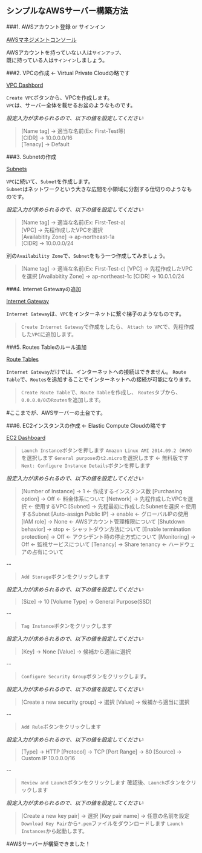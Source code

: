 シンプルなAWSサーバー構築方法
----
###1. AWSアカウント登録 or サインイン

[AWSマネジメントコンソール](http://aws.amazon.com/jp/console/)

AWSアカウントを持っていない人は`サインアップ`、  
既に持っている人は`サインイン`しましょう。

###2. VPCの作成 ← Virtual Private Cloudの略です

[VPC Dashbord](https://ap-northeast-1.console.aws.amazon.com/vpc/home?region=ap-northeast-1#)

`Create VPC`ボタンから、VPCを作成します。  
`VPC`は、サーバー全体を載せるお盆のようなものです。

*設定入力が求められるので、以下の値を設定してください*

> [Name tag] -> 適当な名前(Ex: First-Test等)  
  [CIDR] -> 10.0.0.0/16  
  [Tenacy] -> Default  

###3. Subnetの作成

[Subnets](https://ap-northeast-1.console.aws.amazon.com/vpc/home?region=ap-northeast-1#subnets:)

`VPC`に続いて、`Subnet`を作成します。  
`Subnet`はネットワークという大きな広間を小領域に分割する仕切りのようなものです。  

*設定入力が求められるので、以下の値を設定してください*

> [Name tag] -> 適当な名前(Ex: First-Test-a)  
  [VPC] -> 先程作成したVPCを選択  
  [Availabitity Zone] -> ap-northeast-1a  
  [CIDR] -> 10.0.0.0/24  

別の`Availability Zone`で、`Subnet`をもう一つ作成してみましょう。



> [Name tag] -> 適当な名前(Ex: First-Test-c)
  [VPC] -> 先程作成したVPCを選択
  [Availabitity Zone] -> ap-northeast-1c
  [CIDR] -> 10.0.1.0/24

###4. Internet Gatewayの追加

[Internet Gateway](https://ap-northeast-1.console.aws.amazon.com/vpc/home?region=ap-northeast-1#igws:)

`Internet Gateway`は、`VPC`をインターネットに繋ぐ梯子のようなものです。

>`Create Internet Gateway`で作成をしたら、
`Attach to VPC`で、先程作成した`VPC`に追加します。

###5. Routes Tableのルール追加

[Route Tables](https://ap-northeast-1.console.aws.amazon.com/vpc/home?region=ap-northeast-1#routetables:)

`Internet Gateway`だけでは、インターネットへの接続はできません。
`Route Table`で、`Routes`を追加することでインターネットへの接続が可能になります。

> `Create Route Table`で、`Route Table`を作成し、
  `Routes`タブから、`0.0.0.0/0`の`Routes`を追加します。

#ここまでが、AWSサーバーの土台です。

###6. EC2インスタンスの作成 ← Elastic Compute Cloudの略です

[EC2 Dashboard](https://ap-northeast-1.console.aws.amazon.com/ec2/v2/home?region=ap-northeast-1#)

> `Launch Instance`ボタンを押します
  `Amazon Linux AMI 2014.09.2 (HVM)`を選択します
  `General purpose`の`t2.micro`を選択します ← 無料版です
  `Next: Configure Instance Details`ボタンを押します

*設定入力が求められるので、以下の値を設定してください*

> [Number of Instance] -> 1 ← 作成するインスタンス数
  [Purchasing option] -> Off ← 料金体系について
  [Network] -> 先程作成したVPCを選択 ← 使用するVPC
  [Subnet] -> 先程最初に作成したSubnetを選択 ←使用するSubnet
  [Auto-assign Public IP] -> enable ← グローバルIPの使用
  [IAM role] -> None ← AWSアカウント管理権限について
  [Shutdown behavior] -> stop ← シャットダウン方法について
  [Enable termination protection] -> Off ← アクシデント時の停止方式について
  [Monitoring] -> Off ← 監視サービスについて
  [Tenancy] -> Share tenancy ← ハードウェアの占有について

--
 > `Add Storage`ボタンをクリックします 

*設定入力が求められるので、以下の値を設定してください*

> [Size] -> 10
  [Volume Type] -> General Purpose(SSD)

--
 > `Tag Instance`ボタンをクリックします 

*設定入力が求められるので、以下の値を設定してください*

> [Key] -> None
  [Value] -> 候補から適当に選択

--
 > `Configure Security Group`ボタンをクリックします。 

*設定入力が求められるので、以下の値を設定してください*

> [Create a new security group] -> 選択
  [Value] -> 候補から適当に選択

--
> `Add Rule`ボタンをクリックします

*設定入力が求められるので、以下の値を設定してください*

> [Type] -> HTTP
  [Protocol] -> TCP
  [Port Range] -> 80
  [Source] -> Custom IP 10.0.0.0/16

--
> `Review and Launch`ボタンをクリックします
  確認後、`Launch`ボタンをクリックします

*設定入力が求められるので、以下の値を設定してください*

> [Create a new key pair] -> 選択
  [Key pair name] -> 任意の名前を設定
 `Download Key Pair`から`*.pem`ファイルをダウンロードします
  `Launch Instances`から起動します。

#AWSサーバーが構築できました！
